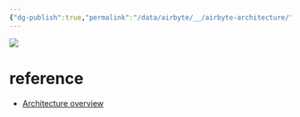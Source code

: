 ```yaml
---
{"dg-publish":true,"permalink":"/data/airbyte/__/airbyte-architecture/","dgPassFrontmatter":true,"created":"","updated":""}
---
```



![](https://i.imgur.com/L61UKcN.png)

# reference
- [Architecture overview](https://docs.airbyte.com/understanding-airbyte/high-level-view)